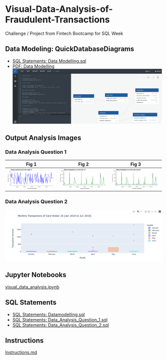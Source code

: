 # Visual-Data-Analysis-of-Fraudulent-Transactions
Challenge / Project from Fintech Bootcamp for SQL Week


## Data Modeling: QuickDatabaseDiagrams

* [SQL Statements: Data Modelling.sql](QuickDBD-exports/QuickDBD-export.sql)
* [PDF: Data Modelling](QuickDBD-exports/QuickDBD-export.pdf)
![QuickDatabaseDiagrams](QuickDBD-exports/QuickDBD-export.png)


## Output Analysis Images

### Data Analysis Question 1


|  Fig 1 | Fig 2  | Fig 3  |
|---|---|---|
|  ![Fig 1](Images/Data_Analysis_Question_1.1.png) |  ![Fig 2](Images/Data_Analysis_Question_1.2.png) | ![Fig 3](Images/Data_Analysis_Question_1.3.png)  |


### Data Analysis Question 2
 ![Fig 1](Images/Data_Analysis_Question_2.png)

## Jupyter Notebooks
[visual_data_analysis.ipynb](visual_data_analysis.ipynb)

## SQL Statements
* [SQL Statements: Datamodelling.sql](QuickDBD-exports/QuickDBD-export.sql)
* [SQL Statements: Data_Analysis_Question_1.sql](SQL/Data_Analysis_Question_1.sql)
* [SQL Statements: Data_Analysis_Question_2.sql](SQL/Data_Analysis_Question_2.sql)

## Instructions
[Instructions.md](Instructions.md)
